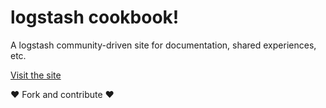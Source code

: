 # logstash cookbook!

A logstash community-driven site for documentation, shared experiences, etc.

[Visit the site](http://cookbook.logstash.net/)

♥ Fork and contribute ♥
